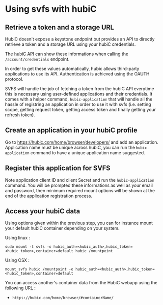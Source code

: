 # Using svfs with hubiC

## Retrieve a token and a storage URL

HubiC doesn't expose a keystone endpoint but provides an API
to directly retrieve a token and a storage URL using your hubiC
credentials.

The [hubiC API](https://api.hubic.com) can show these informations
when calling the `/account/credentials` endpoint.

In order to get these values automatically, hubic allows third-party applications
to use its API. Authentication is achieved using the OAUTH protocol.

SVFS will handle the job of fetching a token from the hubiC API everytime this
is necessary using user-defined applications and their credentials. It comes
with a helper command, `hubic-application` that will handle all the hassle of
registring an application in order to use it with svfs (i.e. setting scope,
getting request token, getting access token and finally getting your refresh token).


## Create an application in your hubiC profile

Go to https://hubic.com/home/browser/developers/ and add an application. Application
name must be unique across hubiC, you can run the `hubic-application` command to have
a unique application name suggested.

## Register this application for SVFS

Note application client ID and client Secret and run the `hubic-application` command.
You will be prompted these informations as well as your email and password, then
minimum required mount options will be shown at the end of the application registration
process.

## Access your hubiC data

Using options given within the previous step, you can for instance mount your default
hubiC container depending on your system.

Using linux :
```
sudo mount -t svfs -o hubic_auth=<hubic_auth>,hubic_token=<hubic_token>,container=default hubic /mountpoint
```

Using OSX :
```
mount_svfs hubic /mountpoint -o hubic_auth=<hubic_auth>,hubic_token=<hubic_token>,container=default
```

You can access another's container data from the HubiC webapp using the following URL :

* `https://hubic.com/home/browser/#containerName/`
